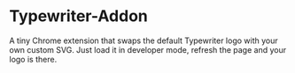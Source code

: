 # Typewriter-Addon
A tiny Chrome extension that swaps the default Typewriter logo with your own custom SVG.
Just load it in developer mode, refresh the page and your logo is there.

